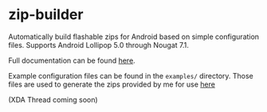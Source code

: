 # zip-builder

Automatically build flashable zips for Android based on simple configuration files. Supports Android Lollipop 5.0 through Nougat 7.1.

Full documentation can be found [here](https://shadow53.com/android/zip-builder/).

Example configuration files can be found in the `examples/` directory. Those files are used to generate the zips provided by me for use [here](https://shadow53.com/android/downloads/)

(XDA Thread coming soon)